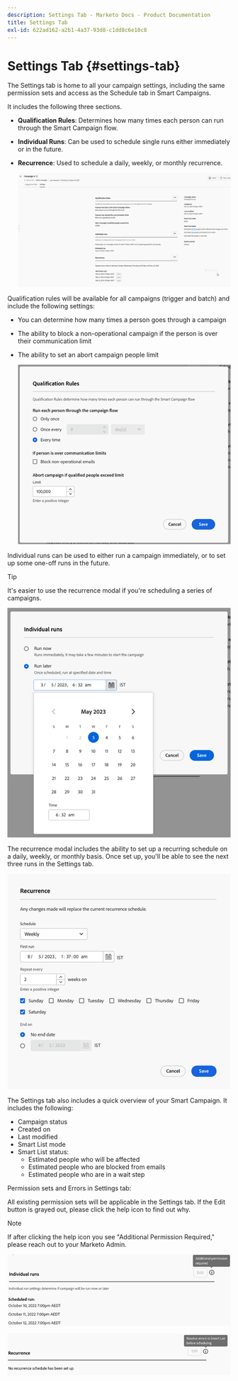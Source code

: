 ```yaml
---
description: Settings Tab - Marketo Docs - Product Documentation
title: Settings Tab
exl-id: 622ad162-a2b1-4a37-93d8-c1dd8c6e10c8
---
```

# Settings Tab {#settings-tab}

The Settings tab is home to all your campaign settings, including the same permission sets and access as the Schedule tab in Smart Campaigns.

It includes the following three sections.

* **Qualification Rules**: Determines how many times each person can run through the Smart Campaign flow.

* **Individual Runs**: Can be used to schedule single runs either immediately or in the future.

* **Recurrence**: Used to schedule a daily, weekly, or monthly recurrence.

   ![](assets/settings-tab-1.png)

Qualification rules will be available for all campaigns (trigger and batch) and include the following settings:

* You can determine how many times a person goes through a campaign
* The ability to block a non-operational campaign if the person is over their communication limit
* The ability to set an abort campaign people limit

   ![](assets/settings-tab-2.png)

Individual runs can be used to either run a campaign immediately, or to set up some one-off runs in the future.

>[!TIP]
>
>It's easier to use the recurrence modal if you're scheduling a series of campaigns.

   ![](assets/settings-tab-3.png)

The recurrence modal includes the ability to set up a recurring schedule on a daily, weekly, or monthly basis. Once set up, you'll be able to see the next three runs in the Settings tab.

   ![](assets/settings-tab-4.png)

The Settings tab also includes a quick overview of your Smart Campaign. It includes the following:

* Campaign status
* Created on
* Last modified
* Smart List mode
* Smart List status:
  * Estimated people who will be affected
  * Estimated people who are blocked from emails
  * Estimated people who are in a wait step

Permission sets and Errors in Settings tab:

All existing permission sets will be applicable in the Settings tab. If the Edit button is grayed out, please click the help icon to find out why.

>[!NOTE]
>
>If after clicking the help icon you see "Additional Permission Required," please reach out to your Marketo Admin.

   ![](assets/settings-tab-5.png)

   ![](assets/settings-tab-6.png)
